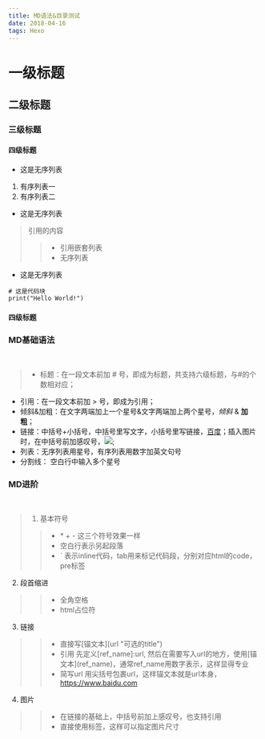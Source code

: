 ```yaml
---
title: MD语法&目录测试
date: 2018-04-16
tags: Hexo
---
```


# 一级标题

## 二级标题

### 三级标题
#### 四级标题
- 这是无序列表
1. 有序列表一
2. 有序列表二

- 这是无序列表
> 引用的内容
>>+ 引用嵌套列表
>>+ 无序列表

- 这是无序列表
```
# 这是代码块
print("Hello World!")
```

#### 四级标题

### MD基础语法  
 
>* 标题：在一段文本前加 # 号，即成为标题，共支持六级标题，与#的个数相对应；
* 引用：在一段文本前加 > 号，即成为引用；
* 倾斜&加粗：在文字两端加上一个星号&文字两端加上两个星号，*倾斜* & **加粗**；
* 链接：中括号+小括号，中括号里写文字，小括号里写链接，[百度](https://www.baidu.com)；插入图片时，在中括号前加感叹号，![](https://www.google.com/logos/doodles/2018/fanny-blankers-koens-100th-birthday-5898084352524288-l.png);
* 列表：无序列表用星号，有序列表用数字加英文句号
* 分割线： 空白行中输入多个星号 
 
### MD进阶
 
>1. 基本符号
>>- \* \+ \- 这三个符号效果一样
>>- 空白行表示另起段落
>>- \` 表示inline代码，tab用来标记代码段，分别对应html的code，pre标签
2. 段首缩进
>>- 全角空格
>>- html占位符
3. 链接
>>- 直接写\[锚文本\](url "可选的title")
>>- 引用 先定义\[ref_name\]:url, 然后在需要写入url的地方，使用\[锚文本\](ref_name)，通常ref_name用数字表示，这样显得专业
>>- 简写url 用尖括号包裹url，这样锚文本就是url本身，<https://www.baidu.com>
4. 图片
>>- 在链接的基础上，中括号前加上感叹号，也支持引用
>>- 直接使用<img>标签，这样可以指定图片尺寸
